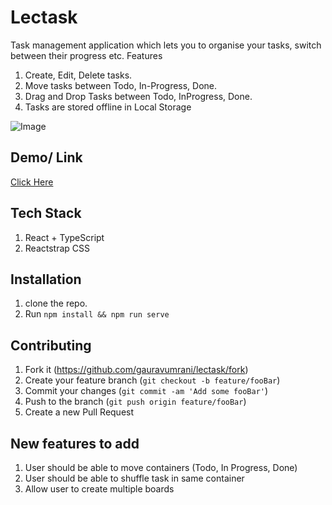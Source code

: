 # Lectask

Task management application which lets you to organise your tasks, switch between their progress etc.
Features
1. Create, Edit, Delete tasks.
2. Move tasks between Todo, In-Progress, Done.
3. Drag and Drop Tasks between Todo, InProgress, Done.
4. Tasks are stored offline in Local Storage

![Image](https://i.ibb.co/q7b4jhM/Screenshot-2019-10-17-at-10-36-47-PM.png)


## Demo/ Link
[Click Here](https://lectask.netlify.com)


## Tech Stack
1. React + TypeScript
2. Reactstrap CSS

## Installation

1. clone the repo. 
2. Run `npm install && npm run serve`

## Contributing

1. Fork it (<https://github.com/gauravumrani/lectask/fork>)
2. Create your feature branch (`git checkout -b feature/fooBar`)
3. Commit your changes (`git commit -am 'Add some fooBar'`)
4. Push to the branch (`git push origin feature/fooBar`)
5. Create a new Pull Request

## New features to add
1. User should be able to move containers (Todo, In Progress, Done)
2. User should be able to shuffle task in same container
3. Allow user to create multiple boards


